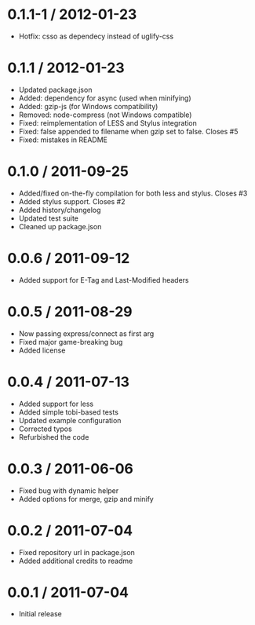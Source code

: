 0.1.1-1 / 2012-01-23
==================

  * Hotfix: csso as dependecy instead of uglify-css

0.1.1 / 2012-01-23
==================

  * Updated package.json
  * Added: dependency for async (used when minifying)
  * Added: gzip-js (for Windows compatibility)
  * Removed: node-compress (not Windows compatible)
  * Fixed: reimplementation of LESS and Stylus integration
  * Fixed: false appended to filename when gzip set to false. Closes #5
  * Fixed: mistakes in README

0.1.0 / 2011-09-25
==================

  * Added/fixed on-the-fly compilation for both less and stylus. Closes #3
  * Added stylus support. Closes #2
  * Added history/changelog
  * Updated test suite
  * Cleaned up package.json
  
0.0.6 / 2011-09-12
==================

  * Added support for E-Tag and Last-Modified headers
  
0.0.5 / 2011-08-29
==================

  * Now passing express/connect as first arg
  * Fixed major game-breaking bug
  * Added license
  
0.0.4 / 2011-07-13
==================

  * Added support for less
  * Added simple tobi-based tests
  * Updated example configuration
  * Corrected typos
  * Refurbished the code
  
0.0.3 / 2011-06-06
==================

  * Fixed bug with dynamic helper
  * Added options for merge, gzip and minify
  
0.0.2 / 2011-07-04
==================

  * Fixed repository url in package.json
  * Added additional credits to readme
  
0.0.1 / 2011-07-04
==================

  * Initial release